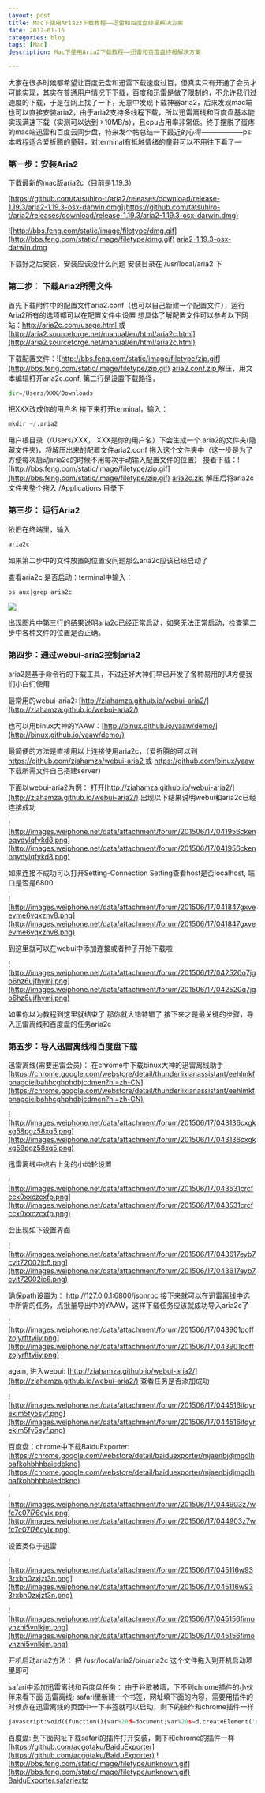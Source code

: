 ```yaml
---
layout: post
title: Mac下使用Aria23下载教程——迅雷和百度盘终极解决方案
date: 2017-01-15
categories: blog
tags: [Mac]
description: Mac下使用Aria2下载教程——迅雷和百度盘终极解决方案

---
```


大家在很多时候都希望让百度云盘和迅雷下载速度过百，但真实只有开通了会员才可能实现，其实在普通用户情况下下载，百度和迅雷是做了限制的，不允许我们过速度的下载，于是在网上找了一下，无意中发现下载神器aria2，后来发现mac端也可以直接安装aria2，由于aria2支持多线程下载，所以迅雷离线和百度盘基本能实现满速下载（实测可以达到 >10MB/s），且cpu占用率非常低。终于摆脱了蛋疼的mac端迅雷和百度云同步盘，特来发个帖总结一下最近的心得——————ps: 本教程适合爱折腾的童鞋，对terminal有抵触情绪的童鞋可以不用往下看了—



### 第一步：安装Aria2
下载最新的mac版aria2c（目前是1.19.3）

[https://github.com/tatsuhiro-t/aria2/releases/download/release-1.19.3/aria2-1.19.3-osx-darwin.dmg](https://github.com/tatsuhiro-t/aria2/releases/download/release-1.19.3/aria2-1.19.3-osx-darwin.dmg)

![http://bbs.feng.com/static/image/filetype/dmg.gif](http://bbs.feng.com/static/image/filetype/dmg.gif) [aria2-1.19.3-osx-darwin.dmg ](https://pan.baidu.com/s/1qXIdsPe)

下载好之后安装，安装应该没什么问题
安装目录在 /usr/local/aria2 下


### 第二步： 下载Aria2所需文件

首先下载附件中的配置文件aria2.conf（也可以自己新建一个配置文件），运行Aria2所有的选项都可以在配置文件中设置
想具体了解配置文件可以参考以下网站：[http://aria2c.com/usage.html ](http://aria2c.com/usage.html )或[http://aria2.sourceforge.net/manual/en/html/aria2c.html](http://aria2.sourceforge.net/manual/en/html/aria2c.html)

下载配置文件：![http://bbs.feng.com/static/image/filetype/zip.gif](http://bbs.feng.com/static/image/filetype/zip.gif)  [aria2.conf.zip ](https://pan.baidu.com/s/1o8Q5jNs)解压，用文本编辑打开aria2c.conf, 第二行是设置下载路径，


```python
dir=/Users/XXX/Downloads
```

把XXX改成你的用户名
接下来打开terminal，输入：


```python
mkdir ~/.aria2
```

用户根目录（/Users/XXX， XXX是你的用户名）下会生成一个.aria2的文件夹(隐藏文件夹)，将解压出来的配置文件aria2.conf 拖入这个文件夹中（这一步是为了方便每次启动aria2c的时候不用每次手动输入配置文件的位置）
接着下载：![http://bbs.feng.com/static/image/filetype/zip.gif](http://bbs.feng.com/static/image/filetype/zip.gif) [aria2c.zip](https://pan.baidu.com/s/1skKdicH)   解压后将aria2c文件夹整个拖入 /Applications 目录下

### 第三步： 运行Aria2

依旧在终端里，输入

```python
aria2c
```

如果第二步中的文件放置的位置没问题那么aria2c应该已经启动了

查看aria2c 是否启动：terminal中输入：

```python
ps aux|grep aria2c
```

![](http://images.weiphone.net/data/attachment/forum/201506/17/035039nxgjkenjzgsijix5.png)

出现图片中第三行的结果说明aria2c已经正常启动，如果无法正常启动，检查第二步中各种文件的位置是否正确。

###  第四步：通过webui-aria2控制aria2

aria2是基于命令行的下载工具，不过还好大神们早已开发了各种易用的UI方便我们小白们使用

最常用的webui-aria2: [http://ziahamza.github.io/webui-aria2/](http://ziahamza.github.io/webui-aria2/)

也可以用binux大神的YAAW：[http://binux.github.io/yaaw/demo/](http://binux.github.io/yaaw/demo/)

最简便的方法是直接用以上连接使用aria2c，（爱折腾的可以到[ https://github.com/ziahamza/webui-aria2 ]( https://github.com/ziahamza/webui-aria2 ) 或 [https://github.com/binux/yaaw ](https://github.com/binux/yaaw )下载所需文件自己搭建server）

下面以webui-aria2为例：
打开[http://ziahamza.github.io/webui-aria2/](http://ziahamza.github.io/webui-aria2/)
出现以下结果说明webui和aria2c已经连接成功

![http://images.weiphone.net/data/attachment/forum/201506/17/041956ckenbqydylqfykd8.png](http://images.weiphone.net/data/attachment/forum/201506/17/041956ckenbqydylqfykd8.png)


如果连接不成功可以打开Setting-Connection Setting查看host是否localhost, 端口是否是6800

![http://images.weiphone.net/data/attachment/forum/201506/17/041847gxveevme6vqxznv8.png](http://images.weiphone.net/data/attachment/forum/201506/17/041847gxveevme6vqxznv8.png)

到这里就可以在webui中添加连接或者种子开始下载啦

![http://images.weiphone.net/data/attachment/forum/201506/17/042520q7jgo6hz6ujfhymj.png](http://images.weiphone.net/data/attachment/forum/201506/17/042520q7jgo6hz6ujfhymj.png)

如果你以为教程到这里就结束了 那你就大错特错了
接下来才是最关键的步骤，导入迅雷离线和百度盘的任务aria2c


###  第五步：导入迅雷离线和百度盘下载

迅雷离线(需要迅雷会员)：
在chrome中下载binux大神的迅雷离线助手
[https://chrome.google.com/webstore/detail/thunderlixianassistant/eehlmkfpnagoieibahhcghphdbjcdmen?hl=zh-CN](https://chrome.google.com/webstore/detail/thunderlixianassistant/eehlmkfpnagoieibahhcghphdbjcdmen?hl=zh-CN)

![http://images.weiphone.net/data/attachment/forum/201506/17/043136cxgkxg58pgz58xq5.png](http://images.weiphone.net/data/attachment/forum/201506/17/043136cxgkxg58pgz58xq5.png)


迅雷离线中点右上角的小齿轮设置

![http://images.weiphone.net/data/attachment/forum/201506/17/043531crcfccx0xxczcxfp.png](http://images.weiphone.net/data/attachment/forum/201506/17/043531crcfccx0xxczcxfp.png)

会出现如下设置界面

![http://images.weiphone.net/data/attachment/forum/201506/17/043617eyb7cyit72002ic6.png](http://images.weiphone.net/data/attachment/forum/201506/17/043617eyb7cyit72002ic6.png)

确保path设置为： http://127.0.0.1:6800/jsonrpc
接下来就可以在迅雷离线中选中所需的任务，点批量导出中的YAAW，这样下载任务应该就成功导入aria2c了

![http://images.weiphone.net/data/attachment/forum/201506/17/043901poffzojyrfttyiiy.png](http://images.weiphone.net/data/attachment/forum/201506/17/043901poffzojyrfttyiiy.png)

again, 进入webui: [http://ziahamza.github.io/webui-aria2/](http://ziahamza.github.io/webui-aria2/) 查看任务是否添加成功

![http://images.weiphone.net/data/attachment/forum/201506/17/044516ifqyreklm5fy5syf.png](http://images.weiphone.net/data/attachment/forum/201506/17/044516ifqyreklm5fy5syf.png)

百度盘：chrome中下载BaiduExporter:
[https://chrome.google.com/webstore/detail/baiduexporter/mjaenbjdjmgolhoafkohbhhbaiedbkno](https://chrome.google.com/webstore/detail/baiduexporter/mjaenbjdjmgolhoafkohbhhbaiedbkno)

![http://images.weiphone.net/data/attachment/forum/201506/17/044903z7wfc7c07i76cyix.png](http://images.weiphone.net/data/attachment/forum/201506/17/044903z7wfc7c07i76cyix.png)

设置类似于迅雷

![http://images.weiphone.net/data/attachment/forum/201506/17/045116w933rxbh0zxjzt3n.png](http://images.weiphone.net/data/attachment/forum/201506/17/045116w933rxbh0zxjzt3n.png)

![http://images.weiphone.net/data/attachment/forum/201506/17/045156fimoynzni5vnlkjm.png](http://images.weiphone.net/data/attachment/forum/201506/17/045156fimoynzni5vnlkjm.png)

开机启动aria2方法：
把 /usr/local/aria2/bin/aria2c 这个文件拖入到开机启动项里即可

safari中添加迅雷离线和百度盘任务：
由于谷歌被墙，下不到chrome插件的小伙伴来看下面
迅雷离线:
safari里新建一个书签，网址填下面的内容，需要用插件的时候点在迅雷离线的页面中一下书签就可以启动，剩下的操作和chrome插件一样

```python
javascript:void((function(){var%20d=document;var%20s=d.createElement('script');s.src='http://s.binux.me/tle.js';s.id='TLE_script';d.body.appendChild(s)})())   
```

百度盘:
到下面网址下载safari的插件打开安装，剩下和chrome的插件一样
[https://github.com/acgotaku/BaiduExporter](https://github.com/acgotaku/BaiduExporter)
![http://bbs.feng.com/static/image/filetype/unknown.gif](http://bbs.feng.com/static/image/filetype/unknown.gif) [BaiduExporter.safariextz](https://pan.baidu.com/s/1o7EJ7CI)


  [1]: https://pan.baidu.com/s/1o7EJ7CI
